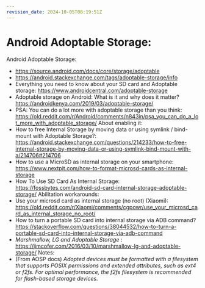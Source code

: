 ```yaml
---
revision_date: 2024-10-05T08:19:51Z
---
```

# Android Adoptable Storage:
Android Adoptable Storage:
* https://source.android.com/docs/core/storage/adoptable
* https://android.stackexchange.com/tags/adoptable-storage/info
* Everything you need to know about your SD card and Adoptable storage: https://www.androidcentral.com/adoptable-storage
* Adoptable storage on Android: What is it and why does it matter? https://androidkenya.com/2019/03/adoptable-storage/
* PSA: You can do a lot more with adoptable storage than you think: https://old.reddit.com/r/Android/comments/n843in/psa_you_can_do_a_lot_more_with_adoptable_storage/
About enabling it:
* How to free Internal Storage by moving data or using symlink / bind-mount with Adoptable Storage?: https://android.stackexchange.com/questions/214233/how-to-free-internal-storage-by-moving-data-or-using-symlink-bind-mount-with-a/214706#214706
* How to use a MicroSD as internal storage on your smartphone: https://www.nextpit.com/how-to-format-microsd-cards-as-internal-storage
* How To Use SD Card As Internal Storage: https://fossbytes.com/android-sd-card-internal-storage-adoptable-storage/
Abilitation workarounds:
* Use your microsd card as internal storage (no root) (Xiaomi): https://old.reddit.com/r/Xiaomi/comments/cgpowr/use_your_microsd_card_as_internal_storage_no_root/
* How to turn a portable SD card into internal storage via ADB command? https://stackoverflow.com/questions/38044532/how-to-turn-a-portable-sd-card-into-internal-storage-via-adb-command
* *Marshmallow, LG and Adoptable Storage* : https://jimcofer.com/2016/03/10/marshmallow-lg-and-adoptable-storage/
Notes:
* (From AOSP docs) *Adopted devices must be formatted with a filesystem that supports POSIX permissions and extended attributes, such as ext4 or f2fs. For optimal performance, the f2fs filesystem is recommended for flash-based storage devices.*